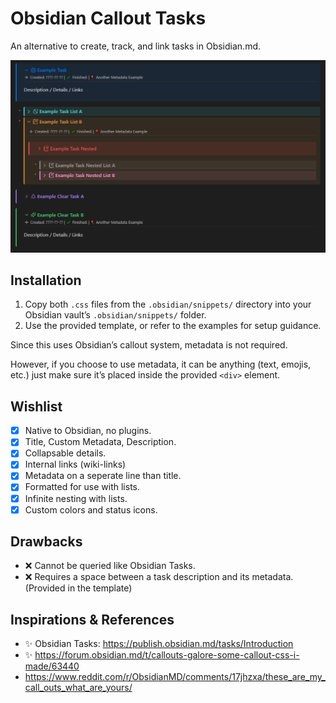 # Obsidian Callout Tasks
An alternative to create, track, and link tasks in Obsidian.md.

![preview](Obsidian%20Tasks%20Examples%20Preview.png)

## Installation
1. Copy both `.css` files from the `.obsidian/snippets/` directory into your Obsidian vault’s `.obsidian/snippets/` folder.
2. Use the provided template, or refer to the examples for setup guidance.

Since this uses Obsidian’s callout system, metadata is not required.

However, if you choose to use metadata, it can be anything (text, emojis, etc.) just make sure it’s placed inside the provided `<div>` element.

## Wishlist
- [x] Native to Obsidian, no plugins.
- [x] Title, Custom Metadata, Description.  
- [x] Collapsable details.
- [x] Internal links (wiki-links)
- [x] Metadata on a seperate line than title.  
- [x] Formatted for use with lists.
- [x] Infinite nesting with lists.
- [x] Custom colors and status icons. 

## Drawbacks
- ❌ Cannot be queried like Obsidian Tasks.
- ❌ Requires a space between a task description and its metadata. (Provided in the template)

## Inspirations & References 
- ✨ Obsidian Tasks: https://publish.obsidian.md/tasks/Introduction
- ✨ https://forum.obsidian.md/t/callouts-galore-some-callout-css-i-made/63440
- https://www.reddit.com/r/ObsidianMD/comments/17jhzxa/these_are_my_call_outs_what_are_yours/
